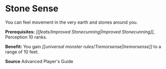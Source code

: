 ﻿---
cssclass: [feats]

---
# Stone Sense

You can feel movement in the very earth and stones around you.

**Prerequisites:** _[[feats/Improved Stonecunning|Improved Stonecunning]]_, Perception 10 ranks.

**Benefit:** You gain _[[universal monster rules/Tremorsense|tremorsense]]_ to a range of 10 feet.

**Source** Advanced Player's Guide